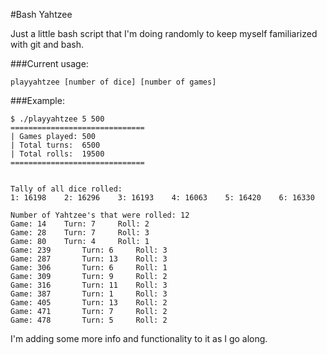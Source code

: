 #Bash Yahtzee

Just a little bash script that I'm doing randomly to keep myself familiarized
with git and bash.

###Current usage:
```
playyahtzee [number of dice] [number of games]
```

###Example:
```
$ ./playyahtzee 5 500
==============================
| Games played: 500
| Total turns:  6500
| Total rolls:  19500
==============================


Tally of all dice rolled:
1: 16198    2: 16296    3: 16193    4: 16063    5: 16420    6: 16330    

Number of Yahtzee's that were rolled: 12
Game: 14    Turn: 7     Roll: 2
Game: 28    Turn: 7     Roll: 3
Game: 80    Turn: 4     Roll: 1
Game: 239       Turn: 6     Roll: 3
Game: 287       Turn: 13    Roll: 3
Game: 306       Turn: 6     Roll: 1
Game: 309       Turn: 9     Roll: 2
Game: 316       Turn: 11    Roll: 3
Game: 387       Turn: 1     Roll: 3
Game: 405       Turn: 13    Roll: 2
Game: 471       Turn: 7     Roll: 2
Game: 478       Turn: 5     Roll: 2
```

I'm adding some more info and functionality to it as I go along.
